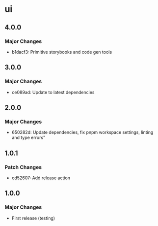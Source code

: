# ui

## 4.0.0

### Major Changes

- b1dacf3: Primitive storybooks and code gen tools

## 3.0.0

### Major Changes

- ce089ad: Update to latest dependencies

## 2.0.0

### Major Changes

- 650282d: Update dependencies, fix pnpm workspace settings, linting and type errors"

## 1.0.1

### Patch Changes

- cd52607: Add release action

## 1.0.0

### Major Changes

- First release (testing)
